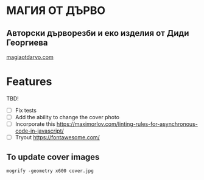 # МАГИЯ ОТ ДЪРВО

## Авторски дърворезби и еко изделия от Диди Георгиева

[magiaotdarvo.com](https://magiaotdarvo.com/)

# Features

TBD!

- [ ] Fix tests
- [ ] Add the ability to change the cover photo
- [ ] Incorporate this https://maximorlov.com/linting-rules-for-asynchronous-code-in-javascript/
- [ ] Tryout https://fontawesome.com/

## To update cover images

```shell
mogrify -geometry x600 cover.jpg
```
